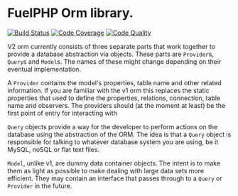 # FuelPHP Orm library.

[![Build Status](https://travis-ci.org/fuelphp/orm.png?branch=master)](https://travis-ci.org/fuelphp/orm)
[![Code Coverage](https://scrutinizer-ci.com/g/fuelphp/orm/badges/quality-score.png?s=3a071a3f142f3b15c1c0db144b3b8c62fa5662e8)](https://scrutinizer-ci.com/g/fuelphp/orm/)
[![Code Quality](https://scrutinizer-ci.com/g/fuelphp/orm/badges/coverage.png?s=7ead6a412939c54825a917a3bde03f55aba940b8)](https://scrutinizer-ci.com/g/fuelphp/orm/)

V2 orm currently consists of three separate parts that work together to provide a database abstraction via objects.
These parts are `Provider`s, `Query`s and `Model`s. The names of these might change depending on their eventual implementation.

A `Provider` contains the model's properties, table name and other related information. If you are familiar with the v1 orm
this replaces the static properties that used to define the properties, relations, connection, table name and observers.
The providers should (at the moment at least) be the first point of entry for interacting with

`Query` objects provide a way for the developer to perform actions on the database using the abstraction of the ORM.
The idea is that a `Query` object is responsible for talking to whatever database system you are using, be it MySQL,
noSQL or flat text files.

`Model`, unlike v1, are dummy data container objects. The intent is to make them as light as possible to make dealing
with large data sets more efficient. They may contain an interface that passes through to a `Query` or `Provider` in the
future.

